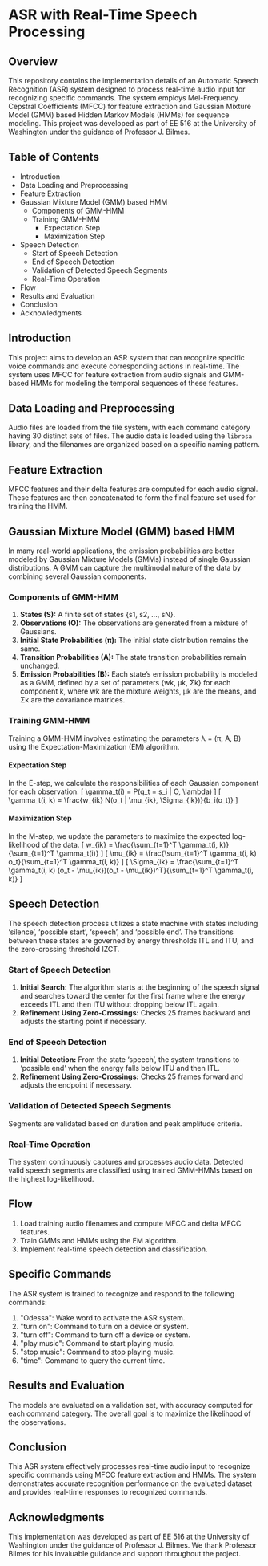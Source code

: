 # ASR with Real-Time Speech Processing

## Overview
This repository contains the implementation details of an Automatic Speech Recognition (ASR) system designed to process real-time audio input for recognizing specific commands. The system employs Mel-Frequency Cepstral Coefficients (MFCC) for feature extraction and Gaussian Mixture Model (GMM) based Hidden Markov Models (HMMs) for sequence modeling. This project was developed as part of EE 516 at the University of Washington under the guidance of Professor J. Bilmes.

## Table of Contents
- Introduction
- Data Loading and Preprocessing
- Feature Extraction
- Gaussian Mixture Model (GMM) based HMM
  - Components of GMM-HMM
  - Training GMM-HMM
    - Expectation Step
    - Maximization Step
- Speech Detection
  - Start of Speech Detection
  - End of Speech Detection
  - Validation of Detected Speech Segments
  - Real-Time Operation
- Flow
- Results and Evaluation
- Conclusion
- Acknowledgments

## Introduction
This project aims to develop an ASR system that can recognize specific voice commands and execute corresponding actions in real-time. The system uses MFCC for feature extraction from audio signals and GMM-based HMMs for modeling the temporal sequences of these features.

## Data Loading and Preprocessing
Audio files are loaded from the file system, with each command category having 30 distinct sets of files. The audio data is loaded using the `librosa` library, and the filenames are organized based on a specific naming pattern.

## Feature Extraction
MFCC features and their delta features are computed for each audio signal. These features are then concatenated to form the final feature set used for training the HMM.

## Gaussian Mixture Model (GMM) based HMM
In many real-world applications, the emission probabilities are better modeled by Gaussian Mixture Models (GMMs) instead of single Gaussian distributions. A GMM can capture the multimodal nature of the data by combining several Gaussian components.

### Components of GMM-HMM
1. **States (S):** A finite set of states \{s1, s2, ..., sN\}.
2. **Observations (O):** The observations are generated from a mixture of Gaussians.
3. **Initial State Probabilities (π):** The initial state distribution remains the same.
4. **Transition Probabilities (A):** The state transition probabilities remain unchanged.
5. **Emission Probabilities (B):** Each state’s emission probability is modeled as a GMM, defined by a set of parameters \{wk, µk, Σk\} for each component k, where wk are the mixture weights, µk are the means, and Σk are the covariance matrices.

### Training GMM-HMM
Training a GMM-HMM involves estimating the parameters λ = (π, A, B) using the Expectation-Maximization (EM) algorithm.

#### Expectation Step
In the E-step, we calculate the responsibilities of each Gaussian component for each observation.
\[
\gamma_t(i) = P(q_t = s_i | O, \lambda)
\]
\[
\gamma_t(i, k) = \frac{w_{ik} N(o_t | \mu_{ik}, \Sigma_{ik})}{b_i(o_t)}
\]

#### Maximization Step
In the M-step, we update the parameters to maximize the expected log-likelihood of the data.
\[
w_{ik} = \frac{\sum_{t=1}^T \gamma_t(i, k)}{\sum_{t=1}^T \gamma_t(i)}
\]
\[
\mu_{ik} = \frac{\sum_{t=1}^T \gamma_t(i, k) o_t}{\sum_{t=1}^T \gamma_t(i, k)}
\]
\[
\Sigma_{ik} = \frac{\sum_{t=1}^T \gamma_t(i, k) (o_t - \mu_{ik})(o_t - \mu_{ik})^T}{\sum_{t=1}^T \gamma_t(i, k)}
\]

## Speech Detection
The speech detection process utilizes a state machine with states including ‘silence’, ‘possible start’, ‘speech’, and ‘possible end’. The transitions between these states are governed by energy thresholds ITL and ITU, and the zero-crossing threshold IZCT.

### Start of Speech Detection
1. **Initial Search:** The algorithm starts at the beginning of the speech signal and searches toward the center for the first frame where the energy exceeds ITL and then ITU without dropping below ITL again.
2. **Refinement Using Zero-Crossings:** Checks 25 frames backward and adjusts the starting point if necessary.

### End of Speech Detection
1. **Initial Detection:** From the state ‘speech’, the system transitions to ‘possible end’ when the energy falls below ITU and then ITL.
2. **Refinement Using Zero-Crossings:** Checks 25 frames forward and adjusts the endpoint if necessary.

### Validation of Detected Speech Segments
Segments are validated based on duration and peak amplitude criteria.

### Real-Time Operation
The system continuously captures and processes audio data. Detected valid speech segments are classified using trained GMM-HMMs based on the highest log-likelihood.

## Flow
1. Load training audio filenames and compute MFCC and delta MFCC features.
2. Train GMMs and HMMs using the EM algorithm.
3. Implement real-time speech detection and classification.

## Specific Commands
The ASR system is trained to recognize and respond to the following commands:

1. "Odessa": Wake word to activate the ASR system.
2. "turn on": Command to turn on a device or system.
3. "turn off": Command to turn off a device or system.
4. "play music": Command to start playing music.
5. "stop music": Command to stop playing music.
6. "time": Command to query the current time.

## Results and Evaluation
The models are evaluated on a validation set, with accuracy computed for each command category. The overall goal is to maximize the likelihood of the observations.

## Conclusion
This ASR system effectively processes real-time audio input to recognize specific commands using MFCC feature extraction and HMMs. The system demonstrates accurate recognition performance on the evaluated dataset and provides real-time responses to recognized commands.

## Acknowledgments
This implementation was developed as part of EE 516 at the University of Washington under the guidance of Professor J. Bilmes. We thank Professor Bilmes for his invaluable guidance and support throughout the project.
